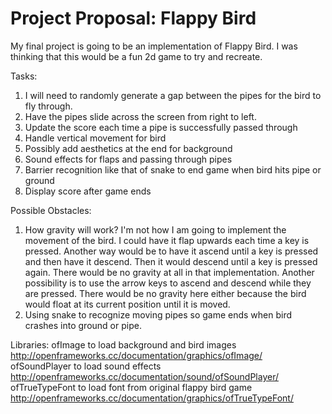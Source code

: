 # Project Proposal: Flappy Bird
My final project is going to be an implementation of Flappy Bird. I was thinking that this would be a fun 2d game to try and recreate. 

Tasks:
1) I will need to randomly generate a gap between the pipes for the bird to fly through.
2) Have the pipes slide across the screen from right to left.
3) Update the score each time a pipe is successfully passed through
4) Handle vertical movement for bird
5) Possibly add aesthetics at the end for background
6) Sound effects for flaps and passing through pipes
7) Barrier recognition like that of snake to end game when bird hits pipe or ground
8) Display score after game ends

Possible Obstacles:
1) How gravity will work? I'm not how I am going to implement the movement of the bird. I could have it flap upwards each time a key is pressed. Another way would be to have it ascend until a key is pressed and then have it descend. Then it would descend until a key is pressed again. There would be no gravity at all in that implementation. Another possibility is to use the arrow keys to ascend and descend while they are pressed. There would be no gravity here either because the bird would float at its current position until it is moved.
2) Using snake to recognize moving pipes so game ends when bird crashes into ground or pipe.

Libraries: 
ofImage to load background and bird images
http://openframeworks.cc/documentation/graphics/ofImage/
ofSoundPlayer to load sound effects
http://openframeworks.cc/documentation/sound/ofSoundPlayer/
ofTrueTypeFont to load font from original flappy bird game
http://openframeworks.cc/documentation/graphics/ofTrueTypeFont/